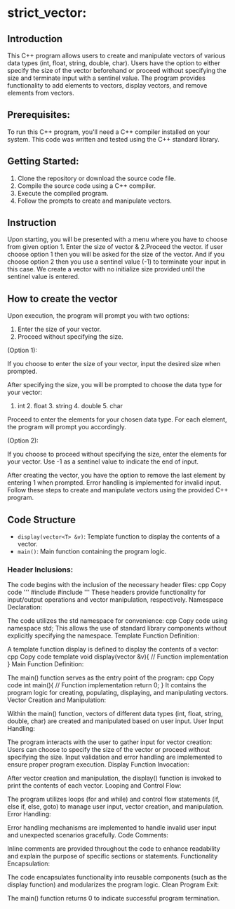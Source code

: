 # strict_vector:

## Introduction
This C++ program allows users to create and manipulate vectors of various data types (int, float, string, double, char). Users have the option to either specify the size of the vector beforehand or proceed without specifying the size and terminate input with a sentinel value. The program provides functionality to add elements to vectors, display vectors, and remove elements from vectors.
## Prerequisites:
To run this C++ program, you'll need a C++ compiler installed on your system. This code was written and tested using the C++ standard library.

## Getting Started:
1. Clone the repository or download the source code file.
2. Compile the source code using a C++ compiler.
3. Execute the compiled program.
4. Follow the prompts to create and manipulate vectors.

## Instruction
Upon starting, you will be presented with a menu where you have to choose from given option 1. Enter the size of vector & 2.Proceed the vector. if user choose option  1 then you will be asked for the size of the vector. And if you choose option 2 then you use a sentinel value (-1) to terminate your input in this case.  We create a vector with no initialize size provided until the sentinel value is entered.

## How to create the vector
Upon execution, the program will prompt you with two options:
1. Enter the size of your vector.
2. Proceed without specifying the size.

(Option 1):

If you choose to enter the size of your vector, input the desired size when prompted.

After specifying the size, you will be prompted to choose the data type for your vector:

1. int    2. float    3. string    4. double    5. char
 
Proceed to enter the elements for your chosen data type. For each element, the program will prompt you accordingly.

(Option 2):

If you choose to proceed without specifying the size, enter the elements for your vector. Use -1 as a sentinel value to indicate the end of input.

After creating the vector, you have the option to remove the last element by entering 1 when prompted. Error handling is implemented for invalid input.
Follow these steps to create and manipulate vectors using the provided C++ program.

## Code Structure
- `display(vector<T> &v)`: Template function to display the contents of a vector.
- `main()`: Main function containing the program logic.
### Header Inclusions:

The code begins with the inclusion of the necessary header files:
cpp
Copy code
'''
#include <iostream>
#include <vector>
'''
These headers provide functionality for input/output operations and vector manipulation, respectively.
Namespace Declaration:

The code utilizes the std namespace for convenience:
cpp
Copy code
using namespace std;
This allows the use of standard library components without explicitly specifying the namespace.
Template Function Definition:

A template function display is defined to display the contents of a vector:
cpp
Copy code
template <class T>
void display(vector<T> &v){
    // Function implementation
}
Main Function Definition:

The main() function serves as the entry point of the program:
cpp
Copy code
int main(){
    // Function implementation
    return 0;
}
It contains the program logic for creating, populating, displaying, and manipulating vectors.
Vector Creation and Manipulation:

Within the main() function, vectors of different data types (int, float, string, double, char) are created and manipulated based on user input.
User Input Handling:

The program interacts with the user to gather input for vector creation:
Users can choose to specify the size of the vector or proceed without specifying the size.
Input validation and error handling are implemented to ensure proper program execution.
Display Function Invocation:

After vector creation and manipulation, the display() function is invoked to print the contents of each vector.
Looping and Control Flow:

The program utilizes loops (for and while) and control flow statements (if, else if, else, goto) to manage user input, vector creation, and manipulation.
Error Handling:

Error handling mechanisms are implemented to handle invalid user input and unexpected scenarios gracefully.
Code Comments:

Inline comments are provided throughout the code to enhance readability and explain the purpose of specific sections or statements.
Functionality Encapsulation:

The code encapsulates functionality into reusable components (such as the display function) and modularizes the program logic.
Clean Program Exit:

The main() function returns 0 to indicate successful program termination.
